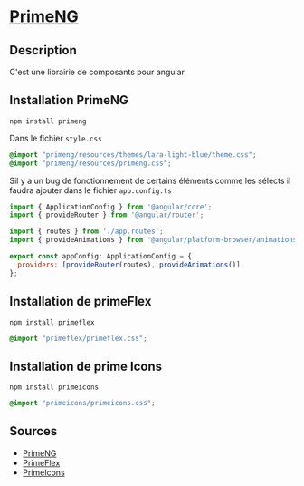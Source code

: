 # [PrimeNG](readme.md)

## Description

C'est une librairie de composants pour angular

## Installation PrimeNG

```console
npm install primeng
```

Dans le fichier `style.css`

```css
@import "primeng/resources/themes/lara-light-blue/theme.css";
@import "primeng/resources/primeng.css";
```

Sil y a un bug de fonctionnement de certains éléments comme les sélects il faudra ajouter dans le fichier `app.config.ts`

```javascript
import { ApplicationConfig } from '@angular/core';
import { provideRouter } from '@angular/router';

import { routes } from './app.routes';
import { provideAnimations } from '@angular/platform-browser/animations';

export const appConfig: ApplicationConfig = {
  providers: [provideRouter(routes), provideAnimations()],
};
```

## Installation de primeFlex

```console
npm install primeflex
```

```css
@import "primeflex/primeflex.css";
```

## Installation de prime Icons

```console
npm install primeicons
```

```css
@import "primeicons/primeicons.css";
```

## Sources

* [PrimeNG](https://primeng.org/installation)
* [PrimeFlex](https://primeflex.org/installation)
* [PrimeIcons](https://primeng.org/icons)